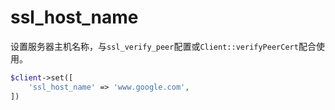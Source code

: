 # ssl_host_name

设置服务器主机名称，与`ssl_verify_peer`配置或`Client::verifyPeerCert`配合使用。

```php
$client->set([
    'ssl_host_name' => 'www.google.com',
])
```
